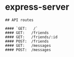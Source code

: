 # express-server



	## API routes
	
	#### `GET:   /`
	#### GET:   /friends
	#### GET:   /friends/:id
	#### POST:  /friends
	#### GET:   /messages
	#### POST:  /messages


